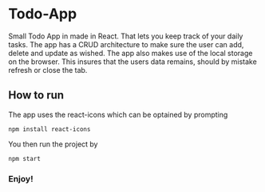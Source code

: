 # Todo-App
Small Todo App in made in React.
That lets you keep track of your daily tasks. 
The app has a CRUD architecture to make sure the user 
can add, delete and update as wished. 
The app also makes use of the local storage on the browser.
This insures that the users data remains, should by mistake refresh or close the tab. 


## How to run
The app uses the react-icons 
which can be optained by prompting 
```
npm install react-icons
``` 

You then run the project by 
```
npm start
```
### Enjoy!


